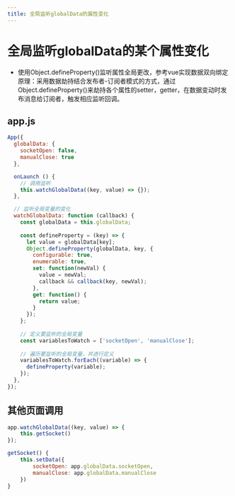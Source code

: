 ```yaml
---
title: 全局监听globalData的属性变化
---
```


# 全局监听globalData的某个属性变化

- 使用Object.defineProperty()监听属性全局更改，参考vue实现数据双向绑定原理：采用数据劫持结合发布者-订阅者模式的方式，通过 Object.defineProperty()来劫持各个属性的setter，getter，在数据变动时发布消息给订阅者，触发相应监听回调。

## app.js

```js
App({
  globalData: {
    socketOpen: false,
    manualClose: true
  },

  onLaunch () {
    // 调用监听
    this.watchGlobalData((key, value) => {});
  },

  // 监听全局变量的变化
  watchGlobalData: function (callback) {
    const globalData = this.globalData;
  
    const defineProperty = (key) => {
      let value = globalData[key];
      Object.defineProperty(globalData, key, {
        configurable: true,
        enumerable: true,
        set: function(newVal) {
          value = newVal;
          callback && callback(key, newVal);
        },
        get: function() {
          return value;
        }
      });
    };
  
    // 定义要监听的全局变量
    const variablesToWatch = ['socketOpen', 'manualClose'];
  
    // 遍历要监听的全局变量，并进行定义
    variablesToWatch.forEach((variable) => {
      defineProperty(variable);
    });
  },
});
```

## 其他页面调用

```js
app.watchGlobalData((key, value) => {
    this.getSocket()
});

getSocket() {
    this.setData({
        socketOpen: app.globalData.socketOpen,
        manualClose: app.globalData.manualClose
    })
}
```